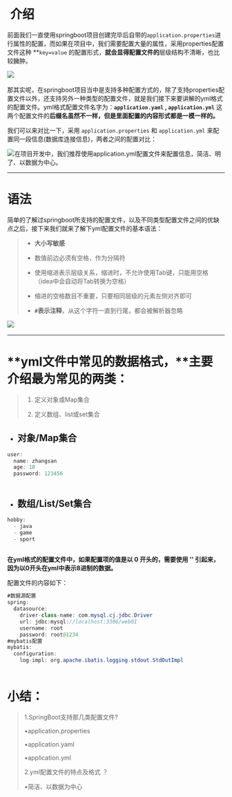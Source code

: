 ​
#  介绍

前面我们一直使用springboot项目创建完毕后自带的`application.properties`进行属性的配置，而如果在项目中，我们需要配置大量的属性，采用properties配置文件这种 **`key=value` 的配置形式，**就会显得配置文件的**层级结构不清晰，也比较臃肿。

![](https://i-blog.csdnimg.cn/direct/8ba2006620884be3832b94a47468fec9.png)![](data:image/gif;base64,R0lGODlhAQABAPABAP///wAAACH5BAEKAAAALAAAAAABAAEAAAICRAEAOw== "点击并拖拽以移动")​

那其实呢，在springboot项目当中是支持多种配置方式的，除了支持properties配置文件以外，还支持另外一种类型的配置文件，就是我们接下来要讲解的yml格式的配置文件。yml格式配置文件名字为：**`application.yaml` , `application.yml`** 这两个配置文件的**后缀名虽然不一样，但是里面配置的内容形式都是一模一样的。**

我们可以来对比一下，采用 `application.properties` 和 `application.yml` 来配置同一段信息(数据库连接信息)，两者之间的配置对比：

![](https://i-blog.csdnimg.cn/direct/c181af47dabb4a17b931ac55bfb45e05.png)![](data:image/gif;base64,R0lGODlhAQABAPABAP///wAAACH5BAEKAAAALAAAAAABAAEAAAICRAEAOw== "点击并拖拽以移动")​在项目开发中，我们推荐使用application.yml配置文件来配置信息，简洁、明了、以数据为中心。

---

# 语法

简单的了解过springboot所支持的配置文件，以及不同类型配置文件之间的优缺点之后，接下来我们就来了解下yml配置文件的基本语法：

> - **大小写敏感**
>     
> - 数值前边必须有空格，作为分隔符
>     
> - 使用缩进表示层级关系，缩进时，不允许使用Tab键，只能用空格（idea中会自动将Tab转换为空格）
>     
> - 缩进的空格数目不重要，只要相同层级的元素左侧对齐即可
>     
> - **`#`表示注释**，从这个字符一直到行尾，都会被解析器忽略
>     

![](https://i-blog.csdnimg.cn/direct/ad55c2c2a7f14b209f0f7e642d98627e.png)![](data:image/gif;base64,R0lGODlhAQABAPABAP///wAAACH5BAEKAAAALAAAAAABAAEAAAICRAEAOw== "点击并拖拽以移动")​

---

# **yml文件中常见的数据格式，**主要介绍最为常见的两类：

> 1. 定义对象或Map集合
>     
> 2. 定义数组、list或set集合
>     

- ## 对象/Map集合
    

```java
user:
  name: zhangsan
  age: 18
  password: 123456
```

![](data:image/gif;base64,R0lGODlhAQABAPABAP///wAAACH5BAEKAAAALAAAAAABAAEAAAICRAEAOw== "点击并拖拽以移动")

- ## 数组/List/Set集合
    

```java
hobby: 
  - java
  - game
  - sport
```

![](data:image/gif;base64,R0lGODlhAQABAPABAP///wAAACH5BAEKAAAALAAAAAABAAEAAAICRAEAOw== "点击并拖拽以移动")

**在yml格式的配置文件中，如果配置项的值是以 0 开头的，需要使用 '' 引起来，因为以0开头在yml中表示8进制的数据。** 

配置文件的内容如下：

```java
#数据源配置
spring:
  datasource:
    driver-class-name: com.mysql.cj.jdbc.Driver
    url: jdbc:mysql://localhost:3306/web01
    username: root
    password: root@1234
#mybatis配置
mybatis:
  configuration:
    log-impl: org.apache.ibatis.logging.stdout.StdOutImpl
```

![](data:image/gif;base64,R0lGODlhAQABAPABAP///wAAACH5BAEKAAAALAAAAAABAAEAAAICRAEAOw== "点击并拖拽以移动")

# 小结：

> 1.SpringBoot支持那几类配置文件?
> 
> •application.properties
> 
> •application.yaml
> 
> •application.yml
> 
> 2.yml配置文件的特点及格式 ？
> 
> •简洁、以数据为中心

  

​